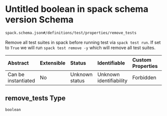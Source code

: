 # Untitled boolean in spack schema version Schema

```txt
spack.schema.json#/definitions/test/properties/remove_tests
```

Remove all test suites in spack before running test via `spack test run`. If set to `True` we will run `spack test remove -y` which will remove all test suites.

| Abstract            | Extensible | Status         | Identifiable            | Custom Properties | Additional Properties | Access Restrictions | Defined In                                                            |
| :------------------ | :--------- | :------------- | :---------------------- | :---------------- | :-------------------- | :------------------ | :-------------------------------------------------------------------- |
| Can be instantiated | No         | Unknown status | Unknown identifiability | Forbidden         | Allowed               | none                | [spack.schema.json*](../out/spack.schema.json "open original schema") |

## remove_tests Type

`boolean`
